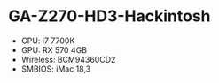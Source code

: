 # GA-Z270-HD3-Hackintosh
* CPU: i7 7700K
* GPU: RX 570 4GB
* Wireless: BCM94360CD2
* SMBIOS: iMac 18,3